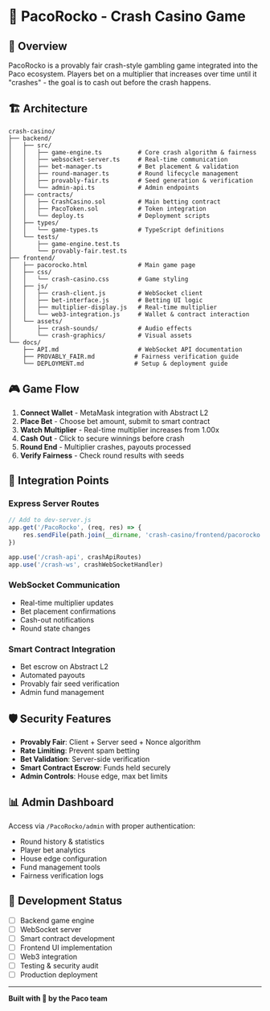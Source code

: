 # 🎰 PacoRocko - Crash Casino Game

## 🚀 Overview

PacoRocko is a provably fair crash-style gambling game integrated into the Paco ecosystem. Players bet on a multiplier that increases over time until it "crashes" - the goal is to cash out before the crash happens.

## 🏗️ Architecture

```
crash-casino/
├── backend/
│   ├── src/
│   │   ├── game-engine.ts          # Core crash algorithm & fairness
│   │   ├── websocket-server.ts     # Real-time communication
│   │   ├── bet-manager.ts          # Bet placement & validation
│   │   ├── round-manager.ts        # Round lifecycle management
│   │   ├── provably-fair.ts        # Seed generation & verification
│   │   └── admin-api.ts            # Admin endpoints
│   ├── contracts/
│   │   ├── CrashCasino.sol         # Main betting contract
│   │   ├── PacoToken.sol           # Token integration
│   │   └── deploy.ts               # Deployment scripts
│   ├── types/
│   │   └── game-types.ts           # TypeScript definitions
│   └── tests/
│       ├── game-engine.test.ts
│       └── provably-fair.test.ts
├── frontend/
│   ├── pacorocko.html              # Main game page
│   ├── css/
│   │   └── crash-casino.css        # Game styling
│   ├── js/
│   │   ├── crash-client.js         # WebSocket client
│   │   ├── bet-interface.js        # Betting UI logic
│   │   ├── multiplier-display.js   # Real-time multiplier
│   │   └── web3-integration.js     # Wallet & contract interaction
│   └── assets/
│       ├── crash-sounds/           # Audio effects
│       └── crash-graphics/         # Visual assets
└── docs/
    ├── API.md                      # WebSocket API documentation
    ├── PROVABLY_FAIR.md           # Fairness verification guide
    └── DEPLOYMENT.md              # Setup & deployment guide
```

## 🎮 Game Flow

1. **Connect Wallet** - MetaMask integration with Abstract L2
2. **Place Bet** - Choose bet amount, submit to smart contract
3. **Watch Multiplier** - Real-time multiplier increases from 1.00x
4. **Cash Out** - Click to secure winnings before crash
5. **Round End** - Multiplier crashes, payouts processed
6. **Verify Fairness** - Check round results with seeds

## 🔧 Integration Points

### Express Server Routes
```javascript
// Add to dev-server.js
app.get('/PacoRocko', (req, res) => {
    res.sendFile(path.join(__dirname, 'crash-casino/frontend/pacorocko.html'))
})

app.use('/crash-api', crashApiRoutes)
app.use('/crash-ws', crashWebSocketHandler)
```

### WebSocket Communication
- Real-time multiplier updates
- Bet placement confirmations  
- Cash-out notifications
- Round state changes

### Smart Contract Integration
- Bet escrow on Abstract L2
- Automated payouts
- Provably fair seed verification
- Admin fund management

## 🛡️ Security Features

- **Provably Fair**: Client + Server seed + Nonce algorithm
- **Rate Limiting**: Prevent spam betting
- **Bet Validation**: Server-side verification
- **Smart Contract Escrow**: Funds held securely
- **Admin Controls**: House edge, max bet limits

## 📊 Admin Dashboard

Access via `/PacoRocko/admin` with proper authentication:
- Round history & statistics
- Player bet analytics  
- House edge configuration
- Fund management tools
- Fairness verification logs

## 🚀 Development Status

- [ ] Backend game engine
- [ ] WebSocket server
- [ ] Smart contract development
- [ ] Frontend UI implementation
- [ ] Web3 integration
- [ ] Testing & security audit
- [ ] Production deployment

---

**Built with 🐔 by the Paco team**